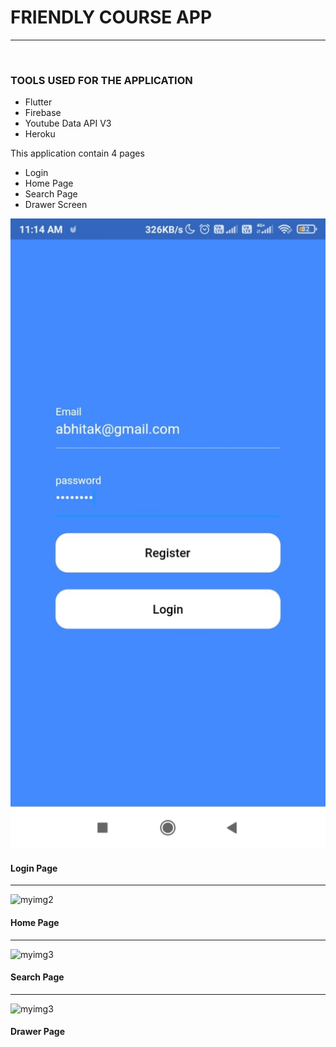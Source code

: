 <!DOCTYPE html>
<html lang="en">
<head>
    <meta charset="UTF-8">
    <meta name="viewport" content="width=device-width, initial-scale=1.0">
     
  
</head>
<body>
    <div class="main">
      <h1>FRIENDLY COURSE APP</h1>
        <hr>
        <br>
        <h3>TOOLS USED FOR THE APPLICATION</h3>
        <ul>
            <li>Flutter</li>
            <li>Firebase</li>
            <li>Youtube Data API V3</li>
            <li>Heroku</li>
        </ul>
        <p>This application contain 4 pages</p>
        <ul>
            <li>Login</li>
            <li>Home Page</li>
            <li>Search Page</li>
            <li>Drawer Screen</li>
        </ul>
        <img src="/login_page.jpeg" alt="myimg">
        <h4>Login Page</h4>
        <hr>
        <img src="" alt="myimg2">
        <h4>Home Page</h4>
        <hr>
        <img src="" alt="myimg3">
        <h4>Search Page</h4>
        <hr>
        <img src="" alt="myimg3">
        <h4>Drawer Page</h4>
        </div>
</body>
</html>
